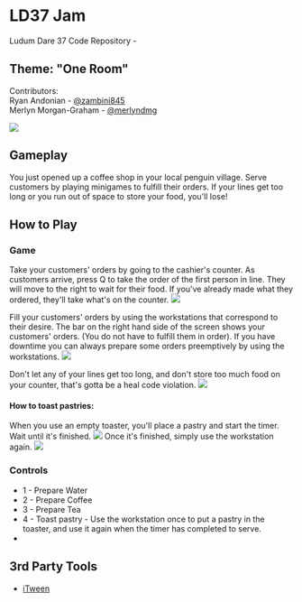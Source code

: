 # LD37 Jam #
Ludum Dare 37 Code Repository - 
## Theme: "One Room" ##

Contributors:  
Ryan Andonian - [@zambini845][1]  
Merlyn Morgan-Graham - [@merlyndmg][2]  

![][20]
## Gameplay ##
You just opened up a coffee shop in your local penguin village. Serve customers by playing minigames to fulfill their orders. If your lines get too long or you run out of space to store your food, you'll lose!

## How to Play ##
### Game ###
Take your customers' orders by going to the cashier's counter. As customers arrive, press Q to take the order of the first person in line. They will move to the right to wait for their food. If you've already made what they ordered, they'll take what's on the counter.
![][25]

Fill your customers' orders by using the workstations that correspond to their desire. The bar on the right hand side of the screen shows your customers' orders. (You do not have to fulfill them in order). If you have downtime you can always prepare some orders preemptively by using the workstations.
![][24]

Don't let any of your lines get too long, and don't store too much food on your counter, that's gotta be a heal code violation.
![][26]

#### How to toast pastries: ####
When you use an empty toaster, you'll place a pastry and start the timer. Wait until it's finished.
![][28]
Once it's finished, simply use the workstation again.
![][27]

### Controls ###
+ 1 - Prepare Water
+ 2 - Prepare Coffee
+ 3 - Prepare Tea
+ 4 - Toast pastry - Use the workstation once to put a pastry in the toaster, and use it again when the timer has completed to serve.
+ 
## 3rd Party Tools ##
+ [iTween][10]
 
[0]: https://ldjam.com/
[1]: https://twitter.com/Zambini845
[2]: https://twitter.com/merlyndmg
[10]: http://itween.pixelplacement.com
[20]: https://raw.githubusercontent.com/randonia/ld37/master/screenshots/maingame.PNG
[21]: https://raw.githubusercontent.com/randonia/ld37/master/screenshots/mg_coffee.PNG
[22]: https://raw.githubusercontent.com/randonia/ld37/master/screenshots/mg_tea.PNG
[23]: https://raw.githubusercontent.com/randonia/ld37/master/screenshots/mg_water.PNG
[24]: https://raw.githubusercontent.com/randonia/ld37/master/screenshots/maingame_waiting.PNG
[25]: https://raw.githubusercontent.com/randonia/ld37/master/screenshots/maingame_queue.PNG
[26]: https://raw.githubusercontent.com/randonia/ld37/master/screenshots/maingame_inventory.PNG
[27]: https://raw.githubusercontent.com/randonia/ld37/master/screenshots/bakery_done.PNG
[28]: https://raw.githubusercontent.com/randonia/ld37/master/screenshots/bakery_cooking.PNG
